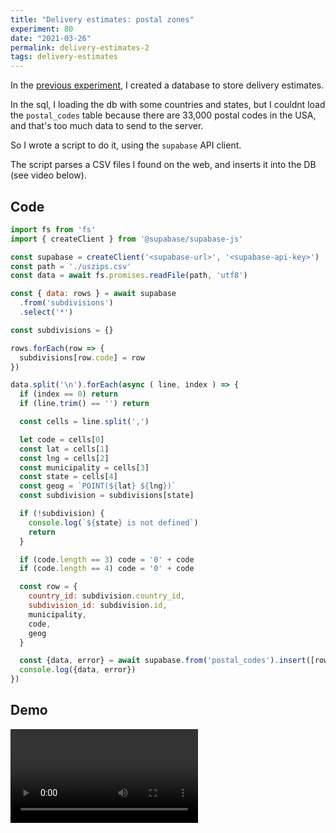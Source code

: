 ```yaml
---
title: "Delivery estimates: postal zones"
experiment: 80
date: "2021-03-26"
permalink: delivery-estimates-2
tags: delivery-estimates
---
```


In the [previous experiment](/posts/delivery-estimates), I created a database to store delivery estimates.

In the sql, I loading the db with some countries and states, but I couldnt load the `postal_codes` table because there are 33,000 postal codes in the USA, and that's too much data to send to the server.

So I wrote a script to do it, using the `supabase` API client.

The script parses a CSV files I found on the web, and inserts it into the DB (see video below).

## Code

```javascript
import fs from 'fs'
import { createClient } from '@supabase/supabase-js'

const supabase = createClient('<supabase-url>', '<supabase-api-key>')
const path = './uszips.csv'
const data = await fs.promises.readFile(path, 'utf8')

const { data: rows } = await supabase
  .from('subdivisions')
  .select('*')

const subdivisions = {}

rows.forEach(row => {
  subdivisions[row.code] = row
})

data.split('\n').forEach(async ( line, index ) => {
  if (index == 0) return
  if (line.trim() == '') return

  const cells = line.split(',')

  let code = cells[0]
  const lat = cells[1]
  const lng = cells[2]
  const municipality = cells[3]
  const state = cells[4]
  const geog = `POINT(${lat} ${lng})`
  const subdivision = subdivisions[state]

  if (!subdivision) {
    console.log(`${state} is not defined`)
    return
  }

  if (code.length == 3) code = '0' + code
  if (code.length == 4) code = '0' + code

  const row = {
    country_id: subdivision.country_id,
    subdivision_id: subdivision.id,
    municipality,
    code,
    geog
  }

  const {data, error} = await supabase.from('postal_codes').insert([row])
  console.log({data, error})
})
```

## Demo

<video controls src="https://res.cloudinary.com/dzwnkx0mk/video/upload/v1616740211/1000experiments.dev/uploading-postal-codes_kr92x7.mp4"/>
